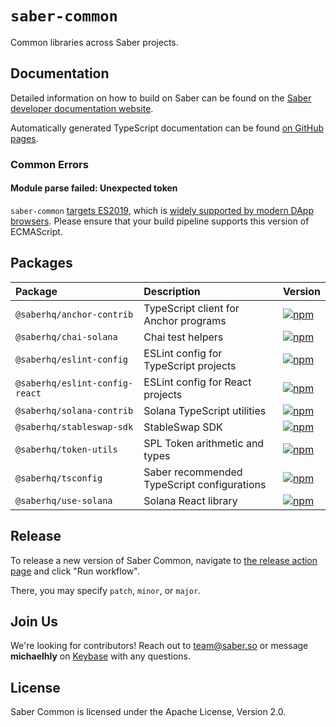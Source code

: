 # `saber-common`

Common libraries across Saber projects.

## Documentation

Detailed information on how to build on Saber can be found on the [Saber developer documentation website](https://docs.saber.so/docs/developing/overview).

Automatically generated TypeScript documentation can be found [on GitHub pages](https://saber-hq.github.io/saber-common/).

### Common Errors

#### Module parse failed: Unexpected token

`saber-common` [targets ES2019](packages/tsconfig/tsconfig.lib.json), which is [widely supported by modern DApp browsers](https://caniuse.com/?search=es2019). Please ensure that your build pipeline supports this version of ECMAScript.

## Packages

| Package                        | Description                                 | Version                                                                                                                             |
| :----------------------------- | :------------------------------------------ | :---------------------------------------------------------------------------------------------------------------------------------- |
| `@saberhq/anchor-contrib`      | TypeScript client for Anchor programs       | [![npm](https://img.shields.io/npm/v/@saberhq/anchor-contrib.svg)](https://www.npmjs.com/package/@saberhq/anchor-contrib)           |
| `@saberhq/chai-solana`         | Chai test helpers                           | [![npm](https://img.shields.io/npm/v/@saberhq/chai-solana.svg)](https://www.npmjs.com/package/@saberhq/chai-solana)                 |
| `@saberhq/eslint-config`       | ESLint config for TypeScript projects       | [![npm](https://img.shields.io/npm/v/@saberhq/eslint-config.svg)](https://www.npmjs.com/package/@saberhq/eslint-config)             |
| `@saberhq/eslint-config-react` | ESLint config for React projects            | [![npm](https://img.shields.io/npm/v/@saberhq/eslint-config-react.svg)](https://www.npmjs.com/package/@saberhq/eslint-config-react) |
| `@saberhq/solana-contrib`      | Solana TypeScript utilities                 | [![npm](https://img.shields.io/npm/v/@saberhq/solana-contrib.svg)](https://www.npmjs.com/package/@saberhq/solana-contrib)           |
| `@saberhq/stableswap-sdk`      | StableSwap SDK                              | [![npm](https://img.shields.io/npm/v/@saberhq/stableswap-sdk.svg)](https://www.npmjs.com/package/@saberhq/stableswap-sdk)           |
| `@saberhq/token-utils`         | SPL Token arithmetic and types              | [![npm](https://img.shields.io/npm/v/@saberhq/token-utils.svg)](https://www.npmjs.com/package/@saberhq/token-utils)                 |
| `@saberhq/tsconfig`            | Saber recommended TypeScript configurations | [![npm](https://img.shields.io/npm/v/@saberhq/tsconfig.svg)](https://www.npmjs.com/package/@saberhq/tsconfig)                       |
| `@saberhq/use-solana`          | Solana React library                        | [![npm](https://img.shields.io/npm/v/@saberhq/use-solana.svg)](https://www.npmjs.com/package/@saberhq/use-solana)                   |

## Release

To release a new version of Saber Common, navigate to [the release action page](https://github.com/saber-hq/saber-common/actions/workflows/release.yml) and click "Run workflow".

There, you may specify `patch`, `minor`, or `major`.

## Join Us

We're looking for contributors! Reach out to team@saber.so or message **michaelhly** on [Keybase](https://keybase.io/) with any questions.

## License

Saber Common is licensed under the Apache License, Version 2.0.
